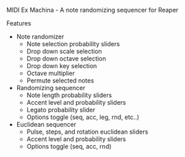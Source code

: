 
MIDI Ex Machina - A note randomizing sequencer for Reaper

Features
* Note randomizer
  * Note selection probability sliders
  * Drop down scale selection
  * Drop down octave selection
  * Drop down key selection
  * Octave multiplier
  * Permute selected notes
* Randomizing sequencer
  * Note length probability sliders
  * Accent level and probability sliders
  * Legato probability slider
  * Options toggle (seq, acc, leg, rnd, etc..)
* Euclidean sequencer
  * Pulse, steps, and rotation euclidean sliders
  * Accent level and probability sliders
  * Options toggle (seq, acc, rnd)
  